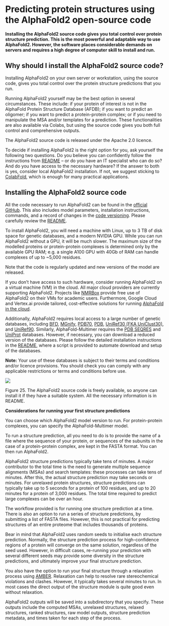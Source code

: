 # Predicting protein structures using the AlphaFold2 open-source code

**Installing the AlphaFold2 source code gives you total control over protein structure prediction. This is the most powerful and adaptable way to use AlphaFold2. However, the software places considerable demands on servers and requires a high degree of computer skill to install and run.**

## **Why should I install the AlphaFold2 source code?**

Installing AlphaFold2 on your own server or workstation, using the source code, gives you total control over the protein structure predictions that you run.

Running AlphaFold2 yourself may be the best option in several circumstances. These include: if your protein of interest is not in the AlphaFold Protein Structure Database (AFDB); if you want to predict an oligomer; if you want to predict a protein-protein complex; or if you need to manipulate the MSA and/or templates for a prediction. These functionalities are also available via Colabs, but using the source code gives you both full control and comprehensive outputs.

The AlphaFold2 source code is released under the Apache 2.0 licence.

To decide if installing AlphaFold2 is the right option for you, ask yourself the following two questions. Do you believe you can confidently follow the instructions from [README](https://github.com/google-deepmind/alphafold/blob/main/README.md) – or do you have an IT specialist who can do so? And do you have access to the necessary hardware? If the answer to both is yes, consider local AlphaFold2 installation. If not, we suggest sticking to [ColabFold](https://colab.research.google.com/github/sokrypton/ColabFold/blob/main/AlphaFold2.ipynb), which is enough for many practical applications.

## **Installing the AlphaFold2 source code**

All the code necessary to run AlphaFold2 can be found in the [official GitHub](https://github.com/google-deepmind/alphafold). This also includes model parameters, installation instructions, commands, and a record of changes in the [code versioning](https://github.com/google-deepmind/alphafold/releases). Please carefully review the [README](https://github.com/google-deepmind/alphafold/blob/main/README.md).

To install AlphaFold2, you will need a machine with Linux, up to 3 TB of disk space for genetic databases, and a modern NVIDIA GPU. While you can run AlphaFold2 without a GPU, it will be much slower. The maximum size of the modelled proteins or protein-protein complexes is determined only by the available GPU RAM; e.g. a single A100 GPU with 40Gb of RAM can handle complexes of up to ~5,000 residues.

Note that the code is regularly updated and new versions of the model are released.

If you don’t have access to such hardware, consider running AlphaFold2 on a virtual machine (VM) in the cloud. All major cloud providers are currently supporting AlphaFold2. Projects like [NMRBox](https://nmrbox.nmrhub.org/) provide free use of AlphaFold2 on their VMs for academic users. Furthermore, Google Cloud and Vertex.ai provide tailored, cost-effective solutions for running [AlphaFold in the cloud](https://cloud.google.com/blog/products/ai-machine-learning/running-alphafold-on-vertexai).

Additionally, AlphaFold2 requires local access to a large number of genetic databases, including [BFD](https://bfd.mmseqs.com/), [MGnify](https://www.ebi.ac.uk/metagenomics/), [PDB70](http://wwwuser.gwdg.de/~compbiol/data/hhsuite/databases/hhsuite_dbs/), [PDB](https://www.wwpdb.org/), [UniRef30 (FKA UniClust30)](https://uniclust.mmseqs.com/), and [UniRef90](https://www.uniprot.org/help/uniref). Similarly, AlphaFold-Multimer requires the [PDB SEQRES](https://www.wwpdb.org/documentation/file-format-content/format33/sect3.html#SEQRES) and [UniProt](https://www.uniprot.org/uniprot/) databases. However, if necessary, you can download a reduced version of the databases. Please follow the detailed installation instructions in the [README](https://github.com/google-deepmind/alphafold/blob/main/README.md), where a script is provided to automate download and setup of the databases.

**Note:** Your use of these databases is subject to their terms and conditions and/or licence provisions. You should check you can comply with any applicable restrictions or terms and conditions before use.

![](https://ftp.ebi.ac.uk/pub/training/2024/On-demand/source_code.gif)


Figure 25. The AlphaFold2 source code is freely available, so anyone can install it if they have a suitable system. All the necessary information is in README.

**Considerations for running your first structure predictions**

You can choose which AlphaFold2 model version to run. For protein-protein complexes, you can specify the AlphaFold-Multimer model.

To run a structure prediction, all you need to do is to provide the name of a file where the sequence of your protein, or sequences of the subunits in the case of a protein-protein complex, are kept in the FASTA format. You can then run AlphaFold2.

AlphaFold2 structure predictions typically take tens of minutes. A major contributor to the total time is the need to generate multiple sequence alignments (MSAs) and search templates: these processes can take tens of minutes. After this, the actual structure prediction may take seconds or minutes. For unrelaxed protein structures, structure predictions can typically take up to 5 seconds for a protein of 100 residues, and up to 20 minutes for a protein of 3,000 residues. The total time required to predict large complexes can be over an hour.

The workflow provided is for running one structure prediction at a time. There is also an option to run a series of structure predictions, by submitting a list of FASTA files. However, this is not practical for predicting structures of an entire proteome that includes thousands of proteins.

Bear in mind that AlphaFold2 uses random seeds to initialise each structure prediction. Normally, the structure prediction process for high-confidence regions of a protein will converge on the same solution, regardless of the seed used. However, in difficult cases, re-running your prediction with several different seeds may provide some diversity in the structure predictions, and ultimately improve your final structure prediction.

You also have the option to run your final structure through a relaxation process using [AMBER](https://github.com/openmm/openmmforcefields). Relaxation can help to resolve rare stereochemical violations and clashes. However, it typically takes several minutes to run. In most cases the direct output of the structure module is quite good even without relaxation.

AlphaFold2 outputs will be saved into a subdirectory that you specify. These outputs include the computed MSAs, unrelaxed structures, relaxed structures, ranked structures, raw model outputs, structure prediction metadata, and times taken for each step of the process.